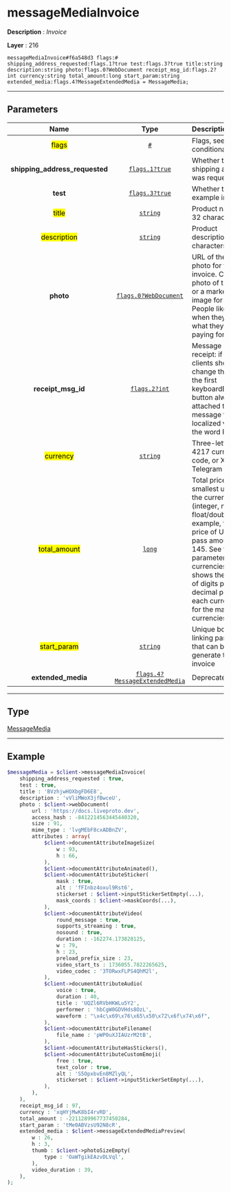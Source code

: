 # messageMediaInvoice

**Description** : *Invoice*

**Layer** : 216

```tl
messageMediaInvoice#f6a548d3 flags:# shipping_address_requested:flags.1?true test:flags.3?true title:string description:string photo:flags.0?WebDocument receipt_msg_id:flags.2?int currency:string total_amount:long start_param:string extended_media:flags.4?MessageExtendedMedia = MessageMedia;
```

---

## Parameters

| Name | Type | Description |
| :---: | :---: | :--- |
| <mark>flags</mark> | [`#`](type/#) | Flags, see TL conditional fields |
| **shipping_address_requested** | [`flags.1?true`](type/true) | Whether the shipping address was requested |
| **test** | [`flags.3?true`](type/true) | Whether this is an example invoice |
| <mark>title</mark> | [`string`](type/string) | Product name, 1-32 characters |
| <mark>description</mark> | [`string`](type/string) | Product description, 1-255 characters |
| **photo** | [`flags.0?WebDocument`](type/WebDocument) | URL of the product photo for the invoice. Can be a photo of the goods or a marketing image for a service. People like it better when they see what they are paying for |
| **receipt_msg_id** | [`flags.2?int`](type/int) | Message ID of receipt: if set, clients should change the text of the first keyboardButtonBuy button always attached to the message to a localized version of the word Receipt |
| <mark>currency</mark> | [`string`](type/string) | Three-letter ISO 4217 currency code, or XTR for Telegram Stars |
| <mark>total_amount</mark> | [`long`](type/long) | Total price in the smallest units of the currency (integer, not float/double). For example, for a price of US$ 1.45 pass amount = 145. See the exp parameter in currencies.json, it shows the number of digits past the decimal point for each currency (2 for the majority of currencies) |
| <mark>start_param</mark> | [`string`](type/string) | Unique bot deep-linking parameter that can be used to generate this invoice |
| **extended_media** | [`flags.4?MessageExtendedMedia`](type/MessageExtendedMedia) | Deprecated |

---

## Type

[MessageMedia](type/MessageMedia)

---

## Example

```php
$messageMedia = $client->messageMediaInvoice(
	shipping_address_requested : true,
	test : true,
	title : 'BVzhjwHOXbgFD6E8',
	description : 'vVliMWoX3jfBwceU',
	photo : $client->webDocument(
		url : 'https://docs.liveproto.dev',
		access_hash : -8412214563445440320,
		size : 91,
		mime_type : 'lvgMEbF8cxADBnZV',
		attributes : array(
			$client->documentAttributeImageSize(
				w : 93,
				h : 66,
			),
			$client->documentAttributeAnimated(),
			$client->documentAttributeSticker(
				mask : true,
				alt : 'fFInbz4oxul9Rst6',
				stickerset : $client->inputStickerSetEmpty(...),
				mask_coords : $client->maskCoords(...),
			),
			$client->documentAttributeVideo(
				round_message : true,
				supports_streaming : true,
				nosound : true,
				duration : -162274.173828125,
				w : 79,
				h : 23,
				preload_prefix_size : 23,
				video_start_ts : 1736055.7822265625,
				video_codec : '3TORwxFLPS4QhM2l',
			),
			$client->documentAttributeAudio(
				voice : true,
				duration : 40,
				title : 'UQZl6RVbHKWLu5Y2',
				performer : 'hbCgW0GDVHds8OzL',
				waveform : "\x4c\x69\x76\x65\x50\x72\x6f\x74\x6f",
			),
			$client->documentAttributeFilename(
				file_name : 'pWP0uXJIAUzrM2tB',
			),
			$client->documentAttributeHasStickers(),
			$client->documentAttributeCustomEmoji(
				free : true,
				text_color : true,
				alt : 'S5OpxbvEn8MZlyQL',
				stickerset : $client->inputStickerSetEmpty(...),
			),
		),
	),
	receipt_msg_id : 97,
	currency : 'xqHYjMwK8bI4rvRD',
	total_amount : -2211289967737450284,
	start_param : 'tMe0ABVzsU92N8cR',
	extended_media : $client->messageExtendedMediaPreview(
		w : 26,
		h : 3,
		thumb : $client->photoSizeEmpty(
			type : 'OaWTgikEAzvDLVql',
		),
		video_duration : 39,
	),
);
```